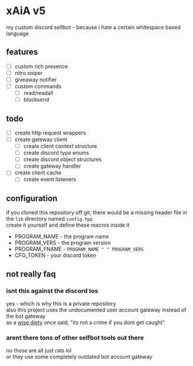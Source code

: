 # xAiA v5
my custom discord selfbot - because i hate a certain
whitespace based language

## features
- [ ] custom rich presence
- [ ] nitro sniper
- [ ] giveaway notifier
- [ ] custom commands
	- [ ] read/readall
	- [ ] blocksend

## todo
- [ ] create http request wrappers
- [ ] create gateway client
	- [ ] create client context structure
	- [ ] create discord type enums
	- [ ] create discord object structures
	- [ ] create gateway handler
- [ ] create client cache
	- [ ] create event listeners

## configuration
if you cloned this repository off git, there would
be a missing header file in the `lib` directory named
`config.hpp` \
create it yourself and define these macros inside it

* PROGRAM_NAME - the program name
* PROGRAM_VERS - the program version
* PROGRAM_FNAME - `PROGRAM_NAME " " PROGRAM_VERS`
* CFG_TOKEN - your discord token

## not really faq

### isnt this against the discord tos
yes - which is why this is a private repository \
also this project uses the undocumented user account
gateway instead of the bot gateway \
as a [wise diety](https://www.youtube.com/watch?v=l_Dz3TRNdbY)
once said, "its not a crime if you dont get caught"

### arent there tons of other selfbot tools out there
no those are all just rats lol \
or they use some completely outdated bot account gateway
